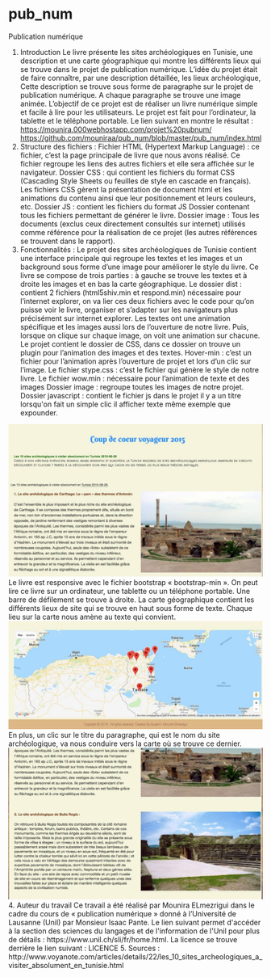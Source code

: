 # pub_num
Publication numérique
1.	Introduction
Le livre présente les sites archéologiques en Tunisie, une description et une carte géographique qui montre les différents lieux qui se trouve dans le projet de publication numérique. 
L’idée du projet était de faire connaître, par une description détaillée, les lieux archéologique, Cette description se trouve sous forme de paragraphe sur le projet de publication numérique. A chaque paragraphe se trouve une image animée. L’objectif de ce projet est de réaliser un livre numérique simple et facile à lire pour les utilisateurs.  Le projet est fait pour l’ordinateur, la tablette et le téléphone portable. Le lien suivant en montre le résultat : 
https://mounira.000webhostapp.com/projet%20pubnum/
https://github.com/mouniraa/pub_num/blob/master/pub_num/index.html
2.	Structure des fichiers : 
Fichier HTML (Hypertext Markup Language) : ce fichier, c’est la page principale de livre que nous avons réalisé. Ce fichier regroupe les liens des autres fichiers et elle sera affichée sur le navigateur.
Dossier CSS : qui contient les fichiers du format CSS (Cascading Style Sheets ou feuilles de style en cascade en français). Les fichiers CSS gèrent la présentation de document html et les animations du contenu ainsi que leur positionnement et leurs couleurs, etc.
Dossier JS : contient les fichiers du format JS
Dossier contenant tous les fichiers permettant de générer le livre.
Dossier image :
Tous les documents (exclus ceux directement consultés sur internet) utilisés comme référence pour la réalisation de ce projet (les autres références se trouvent dans le rapport).
3.	Fonctionnalités :
Le projet des sites archéologiques de Tunisie contient une interface principale qui regroupe les textes et les images et un background sous forme d’une image pour améliorer le style du livre. Ce livre se compose de trois parties : à gauche se trouve les textes et à droite les images et en bas la carte géographique. 
Le dossier dist : contient 2 fichiers (html5shiv.min et respond.min) nécessaire pour l’internet explorer, on va lier ces deux fichiers avec le code pour qu’on puisse voir le livre, organiser et s’adapter sur les navigateurs plus précisément sur internet explorer.
Les textes ont une animation spécifique et les images aussi lors de l’ouverture de notre livre. Puis, lorsque on clique sur chaque image, on voit une animation sur chacune.
Le projet contient le dossier de CSS, dans ce dossier on trouve un plugin pour l’animation des images et des textes.
Hover-min : c’est un fichier pour l’animation après l’ouverture de projet et lors d’un clic sur l’image.
Le fichier stype.css : c’est le fichier qui génère le style de notre livre.
Le fichier wow.min : nécessaire pour l’animation de texte et des images
Dossier image : regroupe toutes les images de notre projet.
Dossier javascript : contient le fichier js
dans le projet il y a un titre lorsqu'on fait un simple clic il afficher texte même exemple que expounder.
<img src="1.jpg" alt="img1"/>
Le livre est responsive avec le fichier bootstrap « bootstrap-min ». On peut lire ce livre sur un ordinateur, une tablette ou un téléphone portable. Une barre de défilement se trouve à droite. 
La carte géographique contient les différents lieux de site qui se trouve en haut sous forme de texte. Chaque lieu sur la carte nous amène au texte qui convient.
<img src="3.jpg" alt="img3"/>
En plus, un clic sur le titre du paragraphe, qui est le nom du site archéologique, va nous conduire vers la carte où se trouve ce dernier.
<img src="2.jpg" alt="img2"/>
4.	 Auteur du travail
Ce travail a été réalisé par Mounira ELmezrigui dans le cadre du cours de « publication numérique » donné à l’Université de Lausanne (Unil) par Monsieur Isaac Pante. Le lien suivant permet d'accéder à la section des sciences du langages et de l'information de l'Unil pour plus de détails : https://www.unil.ch/sli/fr/home.html.
La licence se trouve derrière le lien suivant : LICENCE
5.	 Sources :
http://www.voyanote.com/articles/details/22/les_10_sites_archeologiques_a_visiter_absolument_en_tunisie.html
